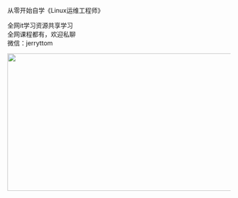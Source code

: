 从零开始自学《Linux运维工程师》

全网it学习资源共享学习<br>全网课程都有，欢迎私聊<br>微信：jerryttom<br>

<a href="https://img.52fun.com/uploads/2021/05/1622368442-7fe72253df17d9e.png" target="_blank" rel="noopener" data-fancybox="images"><img decoding="async" class="alignnone size-full wp-image-41510" src="https://img.52fun.com/uploads/2021/05/1622368442-7fe72253df17d9e.png" sizes="(max-width: 509px) 100vw, 509px" srcset="https://img.52fun.com/uploads/2021/05/1622368442-7fe72253df17d9e.png 509w, https://img.52fun.com/uploads/2021/05/1622368442-7fe72253df17d9e-300x183.png 300w" alt="" width="509" height="311"></a>